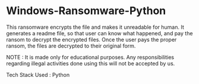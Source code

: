 # Windows-Ransomware-Python

This ransomware encrypts the file and makes it unreadable for human. It generates a readme file, so that user can know what happened, and pay the ransom to decrypt the encrypted files. Once the user pays the proper ransom, the files are decrypted to their original form.

NOTE : It is made only for educational purposes. Any responsibilities regarding illegal activities done using this will not be accepted by us.

Tech Stack Used : Python

